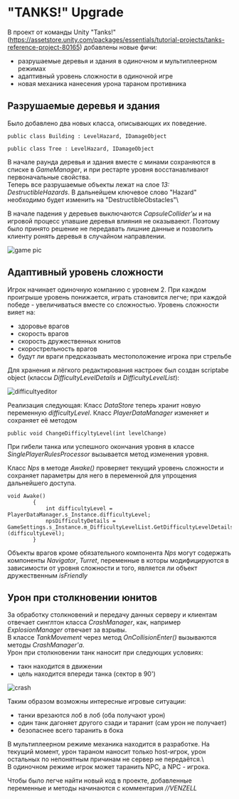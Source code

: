 # "TANKS!" Upgrade
В проект от команды Unity "Tanks!" (https://assetstore.unity.com/packages/essentials/tutorial-projects/tanks-reference-project-80165) добавлены новые фичи:
- разрушаемые деревья и здания в одиночном и мультиплеерном режимах
- адаптивный уровень сложности в одиночной игре
- новая механика нанесения урона тараном противника

## Разрушаемые деревья и здания 
Было добавлено два новых класса, описывающих их поведение. 

```
public class Building : LevelHazard, IDamageObject

public class Tree : LevelHazard, IDamageObject
```
В начале раунда деревья и здания вместе с минами сохраняются в списке в *GameManager*, и при рестарте уровня восстанавливают первоначальные свойства.\
Теперь все разрушаемые объекты лежат на слое *13: DestructibleHazards*. В дальнейшем ключевое слово "Hazard" необходимо будет изменить на "DestructibleObstacles"\

В начале падения у деревьев выключаются *CapsuleCollider'ы* и на игровой процесс упавшие деревья влияния не оказываеют. Поэтому было принято решение не передавать лишние данные и позволить клиенту ронять деревья в случайном направлении. 

<img src="/\TanksNewFeatures(Unity)/pics/tanks_1.gif" alt="game pic"/>

## Адаптивный уровень сложности 
Игрок начинает одиночную компанию с уровнем 2. При каждом проигрыше уровень понижается, играть становится легче; при каждой победе - увеличиваться вместе со сложностью.
Уровень сложности вияет на:
- здоровье врагов
- скорость врагов
- скорость дружественных юнитов
- скорострельность врагов
- будут ли враги предсказывать местоположение игрока при стрельбе

Для хранения и лёгкого редактирования настроек был создан scriptabe object (классы *DifficultyLevelDetails* и *DifficultyLevelList*):

![difficultyeditor](https://user-images.githubusercontent.com/39743557/42085697-df8a19dc-7b99-11e8-8428-52714a0ec3db.PNG)

Реализация следующая:
Класс *DataStore* теперь хранит новую переменную *difficultyLevel*. Класс *PlayerDataManager* изменяет и сохраняет её методом

```
public void ChangeDifficyltyLevel(int levelChange)
```
При гибели танка или успешного окончания уровня в классе *SinglePlayerRulesProcessor* вызывается метод изменения уровня.

Класс *Nps* в методе *Awake()* проверяет текущий уровень сложности и сохраняет параметры для него в переменной для упрощения дальнейшего доступа.

```
void Awake()
		{
			int difficultyLevel = PlayerDataManager.s_Instance.difficultyLevel;
			npsDifficultyDetails = GameSettings.s_Instance.m_DifficultyLevelList.GetDifficultyLevelDetails (difficultyLevel);
		}
```

Объекты врагов кроме обязательного компонента *Nps* могут содержать компоненты *Navigator*, *Turret*, переменные в которы модифицируются в зависимости от уровня сложности и того, является ли объект дружественным *isFriendly*

## Урон при столкновении юнитов
За обработку столкновений и передачу данных серверу и клиентам отвечает синглтон класса *CrashManager*, как, например *ExplosionManager* отвечает за взрывы.\
В классе *TankMovement* через метод *OnCollisionEnter()* вызываются методы *CrashManager'а*.\
Урон при столкновении танк наносит при следующих условиях:
- такн находится в движении
- цель находится впереди танка (сектор в 90')

![crash](https://user-images.githubusercontent.com/39743557/42085758-f88b40be-7b99-11e8-8806-bec2ab87329b.PNG)

Таким образом возможны интересные игровые ситуации:
- танки врезаются лоб в лоб (оба получают урон)
- один танк дагоняет другого сзади и таранит (сам урон не получает)
- безопаснее всего таранить в бока

В мультиплеерном режиме механика находится в разработке. На текущий момент, урон тараном наносит только host-игрок, урон остальных по непонятным причинам не сервер не передаётся.\   
В одиночном режиме игрок может таранить NPC, а NPC - игрока.

Чтобы было легче найти новый код в проекте, добавленные переменные и методы начинаются с комментария *//VENZELL*

